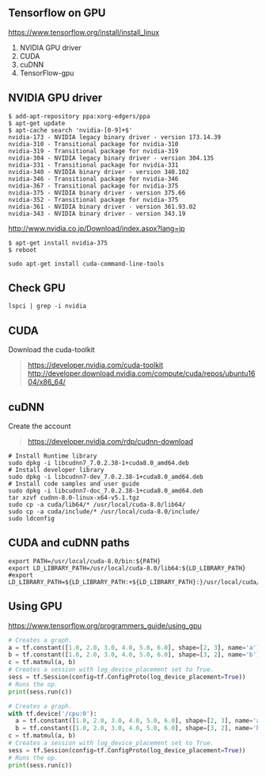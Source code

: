 ## Tensorflow on GPU
https://www.tensorflow.org/install/install_linux
1. NVIDIA GPU driver
1. CUDA
1. cuDNN
1. TensorFlow-gpu

## NVIDIA GPU driver
```
$ add-apt-repository ppa:xorg-edgers/ppa
$ apt-get update
$ apt-cache search 'nvidia-[0-9]+$'
nvidia-173 - NVIDIA legacy binary driver - version 173.14.39
nvidia-310 - Transitional package for nvidia-310
nvidia-319 - Transitional package for nvidia-319
nvidia-304 - NVIDIA legacy binary driver - version 304.135
nvidia-331 - Transitional package for nvidia-331
nvidia-340 - NVIDIA binary driver - version 340.102
nvidia-346 - Transitional package for nvidia-346
nvidia-367 - Transitional package for nvidia-375
nvidia-375 - NVIDIA binary driver - version 375.66
nvidia-352 - Transitional package for nvidia-375
nvidia-361 - NVIDIA binary driver - version 361.93.02
nvidia-343 - NVIDIA binary driver - version 343.19
```
http://www.nvidia.co.jp/Download/index.aspx?lang=jp
```
$ apt-get install nvidia-375
$ reboot
```

```
sudo apt-get install cuda-command-line-tools
```

## Check GPU
```
lspci | grep -i nvidia
```

## CUDA
Download the cuda-toolkit
> https://developer.nvidia.com/cuda-toolkit
> http://developer.download.nvidia.com/compute/cuda/repos/ubuntu1604/x86_64/

## cuDNN
Create the account
> https://developer.nvidia.com/rdp/cudnn-download
```
# Install Runtime library
sudo dpkg -i libcudnn7_7.0.2.38-1+cuda8.0_amd64.deb
# Install developer library
sudo dpkg -i libcudnn7-dev_7.0.2.38-1+cuda8.0_amd64.deb
# Install code samples and user guide
sudo dpkg -i libcudnn7-doc_7.0.2.38-1+cuda8.0_amd64.deb
tar xzvf cudnn-8.0-linux-x64-v5.1.tgz
sudo cp -a cuda/lib64/* /usr/local/cuda-8.0/lib64/
sudo cp -a cuda/include/* /usr/local/cuda-8.0/include/
sudo ldconfig
```

## CUDA and cuDNN paths


```bash:.bash_profile
export PATH=/usr/local/cuda-8.0/bin:${PATH}  
export LD_LIBRARY_PATH=/usr/local/cuda-8.0/lib64:${LD_LIBRARY_PATH}
#export LD_LIBRARY_PATH=${LD_LIBRARY_PATH:+${LD_LIBRARY_PATH}:}/usr/local/cuda/extras/CUPTI/lib64
```

## Using GPU
https://www.tensorflow.org/programmers_guide/using_gpu
```python:gpu_test.py
# Creates a graph.
a = tf.constant([1.0, 2.0, 3.0, 4.0, 5.0, 6.0], shape=[2, 3], name='a')
b = tf.constant([1.0, 2.0, 3.0, 4.0, 5.0, 6.0], shape=[3, 2], name='b')
c = tf.matmul(a, b)
# Creates a session with log_device_placement set to True.
sess = tf.Session(config=tf.ConfigProto(log_device_placement=True))
# Runs the op.
print(sess.run(c))
```

```python:gpu_test.py
# Creates a graph.
with tf.device('/cpu:0'):
  a = tf.constant([1.0, 2.0, 3.0, 4.0, 5.0, 6.0], shape=[2, 3], name='a')
  b = tf.constant([1.0, 2.0, 3.0, 4.0, 5.0, 6.0], shape=[3, 2], name='b')
c = tf.matmul(a, b)
# Creates a session with log_device_placement set to True.
sess = tf.Session(config=tf.ConfigProto(log_device_placement=True))
# Runs the op.
print(sess.run(c))
```
